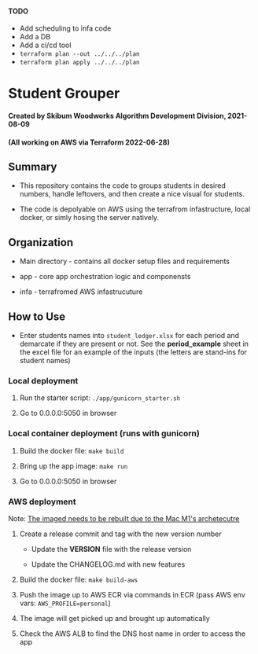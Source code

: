 #### TODO
- Add scheduling to infa code
- Add a DB
- Add a ci/cd tool
- `terraform plan --out ../../../plan`
- `terraform plan apply ../../../plan`

# Student Grouper
#### Created by Skibum Woodworks Algorithm Development Division, 2021-08-09
#### (All working on AWS via Terraform 2022-06-28)

## Summary
- This repository contains the code to groups students in desired numbers, handle leftovers, and then create a 
nice visual for students.

- The code is depolyable on AWS using the terrafrom infastructure, local docker, or simly hosing the server natively. 

## Organization
	
- Main directory - contains all docker setup files and requirements

- app - core app orchestration logic and componensts

- infa - terrafromed AWS infastrucuture

## How to Use

-  Enter students names into `student_ledger.xlsx` for each period and demarcate if they are present or not. See the **period_example** sheet in the excel file for an example of the inputs (the letters are stand-ins for student names)

### Local deployment
1. Run the starter script: `./app/gunicorn_starter.sh`

1. Go to 0.0.0.0:5050 in browser

### Local container deployment (runs with gunicorn)

1. Build the docker file: `make build`

1. Bring up the app image: `make run`

1. Go to 0.0.0.0:5050 in browser

### AWS deployment

Note: [The imaged needs to be rebuilt due to the Mac M1's archetecutre](https://stackoverflow.com/questions/67361936/exec-user-process-caused-exec-format-error-in-aws-fargate-service)

1. Create a release commit and tag with the new version number

	- Update the **VERSION** file with the release version

	- Update the CHANGELOG.md with new features

1. Build the docker file: `make build-aws`

1. Push the image up to AWS ECR via commands in ECR (pass AWS env vars: `AWS_PROFILE=personal`)

1. The image will get picked up and brought up automatically

1. Check the AWS ALB to find the DNS host name in order to access the app 
